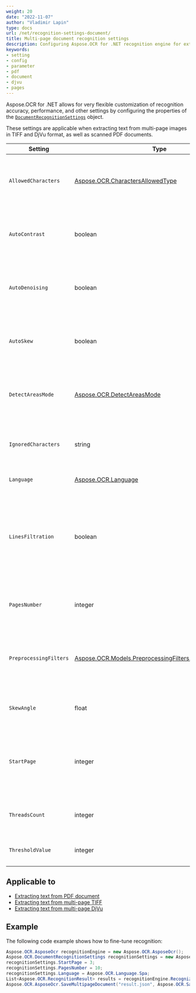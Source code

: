 ```yaml
---
weight: 20
date: "2022-11-07"
author: "Vladimir Lapin"
type: docs
url: /net/recognition-settings-document/
title: Multi-page document recognition settings
description: Configuring Aspose.OCR for .NET recognition engine for extracting text from multi-page images and PDF documents.
keywords:
- setting
- config
- parameter
- pdf
- document
- djvu
- pages
---
```


Aspose.OCR for .NET allows for very flexible customization of recognition accuracy, performance, and other settings by configuring the properties of the [`DocumentRecognitionSettings`](https://reference.aspose.com/ocr/net/aspose.ocr/documentrecognitionsettings/) object.

These settings are applicable when extracting text from multi-page images in TIFF and DjVu format, as well as scanned PDF documents.

Setting | Type | Default value | Description
------- | ---- | ------------- | -----------
`AllowedCharacters` | [Aspose.OCR.CharactersAllowedType](https://reference.aspose.com/ocr/net/aspose.ocr/charactersallowedtype/) | `Aspose.OCR.CharactersAllowedType.ALL` | The [predefined whitelist](/ocr/net/characters-whitelist/#predefined-character-sets) of characters Aspose.OCR engine will look for.
`AutoContrast` | boolean | `false` | Automatically [increase the contrast](/ocr/net/contrast/) of pages before proceeding to recognition.
`AutoDenoising` | boolean | `false` | Automatically [remove noise](/ocr/net/denoise/) from pages before proceeding to recognition.
`AutoSkew` | boolean | `true` | Automatically [correct page tilt (deskew)](/ocr/net/deskew/) before proceeding to recognition.
`DetectAreasMode` | [Aspose.OCR.DetectAreasMode](https://reference.aspose.com/ocr/net/aspose.ocr/detectareasmode/) | _auto_ | Manually override the default [document areas detection method](/ocr/net/areas-detection/#area-detection-modes).
`IgnoredCharacters` | string | _none_ | A [blacklist](/ocr/net/characters-blacklist/) of characters that are ignored during recognition.
`Language` | [Aspose.OCR.Language](https://reference.aspose.com/ocr/net/aspose.ocr/language/) | `Aspose.OCR.Language.None` | Specify a [language](/ocr/net/languages/) for recognition.
`LinesFiltration` | boolean | `false` | Set to `true` to recognize text in tables.<br />Set to `false` to improve performance by ignoring table structures and treating tables as plain text.
`PagesNumber` | integer | `1` | The number of pages to be recognized in a multi-page file.
`PreprocessingFilters` | [Aspose.OCR.Models.PreprocessingFilters.PreprocessingFilter](https://reference.aspose.com/ocr/net/aspose.ocr.models.preprocessingfilters/preprocessingfilter/) | _none_ | Apply [image processing filters](/ocr/net/image-preprocessing/) that enhance pages before they are sent to the OCR engine.
`SkewAngle` | float | `0` | Manually [rotate](/ocr/net/deskew/#manual-skew-correction) the image by the specified degree.
`StartPage` | integer | `0` | The page number from which to start recognition of the multi-page file. First page number is `0`.
`ThreadsCount` | integer | _auto_ | The number of [CPU threads](/ocr/net/multithreading/) used for recognition.
`ThresholdValue` | integer | _auto_ | [Override](/ocr/net/binarization/#using-binarization-threshold) the automatic binarization settings.

## Applicable to

- [Extracting text from PDF document](/ocr/net/recognition/pdf/)
- [Extracting text from multi-page TIFF](/ocr/net/recognition/tiff/)
- [Extracting text from multi-page DjVu](/ocr/net/recognition/djvu/)

## Example

The following code example shows how to fine-tune recognition:

```csharp
Aspose.OCR.AsposeOcr recognitionEngine = new Aspose.OCR.AsposeOcr();
Aspose.OCR.DocumentRecognitionSettings recognitionSettings = new Aspose.OCR.DocumentRecognitionSettings();
recognitionSettings.StartPage = 3;
recognitionSettings.PagesNumber = 10;
recognitionSettings.Language = Aspose.OCR.Language.Spa;
List<Aspose.OCR.RecognitionResult> results = recognitionEngine.RecognizePdf("source.pdf", recognitionSettings);
Aspose.OCR.AsposeOcr.SaveMultipageDocument("result.json", Aspose.OCR.SaveFormat.Json, results);
```
